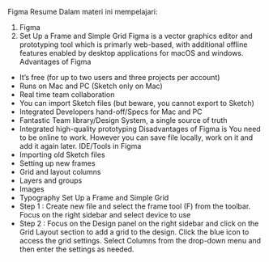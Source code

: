 Figma
Resume
Dalam materi ini mempelajari:
1. Figma
2. Set Up a Frame and Simple Grid
Figma 
is a vector graphics editor and prototyping tool which is primarly web-based, with additional offline features enabled by desktop applications for macOS and windows.
Advantages of Figma
-	It’s free (for up to two users and three projects per account)
-	Runs on Mac and PC (Sketch only on Mac)
-	Real time team collaboration
-	You can import Sketch files (but beware, you cannot export to Sketch)
-	Integrated Developers hand-off/Specs for Mac and PC
-	Fantastic Team library/Design System, a single source of truth
-	Integrated high-quality prototyping
Disadvantages of Figma is You need to be online to work. However you can save file locally, work on it and add it again later.
IDE/Tools in Figma
-	Importing old Sketch files
-	Setting up new frames
-	Grid and layout columns
-	Layers and groups
-	Images
-	Typography
Set Up a Frame and Simple Grid 
-	Step 1 : Create new file and select the frame tool (F) from the toolbar. Focus on the right sidebar and select device to use
-	Step 2 : Focus on the Design panel on the right sidebar and click on the Grid Layout section to add a grid to the design. Click the blue icon to access the grid settings. Select Columns from the drop-down menu and then enter the settings as needed.
